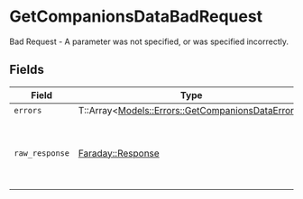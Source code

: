 # GetCompanionsDataBadRequest

Bad Request - A parameter was not specified, or was specified incorrectly.


## Fields

| Field                                                                                               | Type                                                                                                | Required                                                                                            | Description                                                                                         |
| --------------------------------------------------------------------------------------------------- | --------------------------------------------------------------------------------------------------- | --------------------------------------------------------------------------------------------------- | --------------------------------------------------------------------------------------------------- |
| `errors`                                                                                            | T::Array<[Models::Errors::GetCompanionsDataErrors](../../models/errors/getcompanionsdataerrors.md)> | :heavy_minus_sign:                                                                                  | N/A                                                                                                 |
| `raw_response`                                                                                      | [Faraday::Response](https://www.rubydoc.info/gems/faraday/Faraday/Response)                         | :heavy_minus_sign:                                                                                  | Raw HTTP response; suitable for custom response parsing                                             |